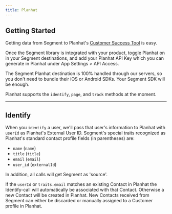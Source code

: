```yaml
---
title: Planhat
---
```

## Getting Started
Getting data from Segment to Planhat's [Customer Success Tool](http://www.planhat.com/) is easy.

Once the Segment library is integrated with your product, toggle Planhat on in your Segment destinations, and add your Planhat API Key which you can generate in Planhat under App Settings > API Access.

The Segment Planhat destination is 100% handled through our servers, so you don't need to bundle their iOS or Android SDKs. Your Segment SDK will be enough.

Planhat supports the `identify`, `page`, and `track` methods at the moment.

- - -

## Identify

When you `identify` a user, we'll pass that user's information to Planhat with `userId` as Planhat's External User ID. Segment's special traits recognized as Planhat's standard contact profile fields (in parentheses) are:

- `name` (`name`)
- `title` (`title`)
- `email` (`email`)
- `user_id` (`externalId`)


In addition, all calls will get Segment as 'source'.

If the `userId` or `traits.email` matches an existing Contact in Planhat the Identify-call will automatically be associated with that Contact. Otherwise a new Contact will be created in Planhat. New Contacts received from Segment can either be discarded or manually assigned to a Customer profile in Planhat.
